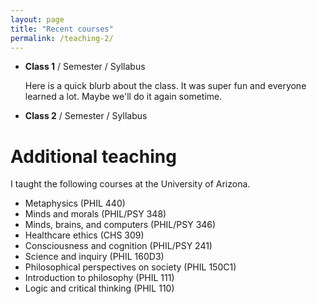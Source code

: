 ```yaml
---
layout: page
title: "Recent courses"
permalink: /teaching-2/
---
```


* **Class 1** / Semester / Syllabus

    Here is a quick blurb about the class. It was super fun and everyone learned a lot. Maybe we'll do it again sometime.

* **Class 2** / Semester / Syllabus

# Additional teaching

I taught the following courses at the University of Arizona.

* Metaphysics (PHIL 440)
* Minds and morals (PHIL/PSY 348)
* Minds, brains, and computers (PHIL/PSY 346) 
* Healthcare ethics (CHS 309)
* Consciousness and cognition (PHIL/PSY 241)
* Science and inquiry (PHIL 160D3)
* Philosophical perspectives on society (PHIL 150C1) 
* Introduction to philosophy (PHIL 111)
* Logic and critical thinking (PHIL 110)
